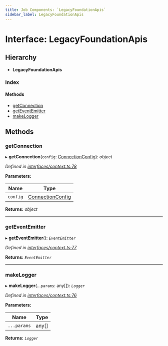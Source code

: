 ```yaml
---
title: Job Components: `LegacyFoundationApis`
sidebar_label: LegacyFoundationApis
---
```


# Interface: LegacyFoundationApis

## Hierarchy

* **LegacyFoundationApis**

### Index

#### Methods

* [getConnection](legacyfoundationapis.md#getconnection)
* [getEventEmitter](legacyfoundationapis.md#geteventemitter)
* [makeLogger](legacyfoundationapis.md#makelogger)

## Methods

###  getConnection

▸ **getConnection**(`config`: [ConnectionConfig](connectionconfig.md)): *object*

*Defined in [interfaces/context.ts:78](https://github.com/terascope/teraslice/blob/6aab1cd2/packages/job-components/src/interfaces/context.ts#L78)*

**Parameters:**

Name | Type |
------ | ------ |
`config` | [ConnectionConfig](connectionconfig.md) |

**Returns:** *object*

___

###  getEventEmitter

▸ **getEventEmitter**(): *`EventEmitter`*

*Defined in [interfaces/context.ts:77](https://github.com/terascope/teraslice/blob/6aab1cd2/packages/job-components/src/interfaces/context.ts#L77)*

**Returns:** *`EventEmitter`*

___

###  makeLogger

▸ **makeLogger**(...`params`: any[]): *`Logger`*

*Defined in [interfaces/context.ts:76](https://github.com/terascope/teraslice/blob/6aab1cd2/packages/job-components/src/interfaces/context.ts#L76)*

**Parameters:**

Name | Type |
------ | ------ |
`...params` | any[] |

**Returns:** *`Logger`*
